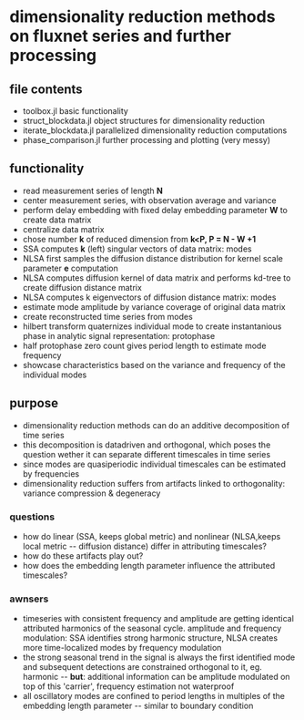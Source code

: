 # dimensionality reduction methods on fluxnet series and further processing

## file contents

- toolbox.jl basic functionality
- struct_blockdata.jl object structures for dimensionality reduction
- iterate_blockdata.jl parallelized dimensionality reduction computations
- phase_comparison.jl further processing and plotting (very messy)


## functionality

- read measurement series of length **N**
- center measurement series, with observation average and variance
- perform delay embedding with fixed delay embedding parameter **W** to create data matrix
- centralize data matrix
- chose number **k** of reduced dimension from **k<P, P = N - W +1**
- SSA computes **k** (left) singular vectors of data matrix: modes
- NLSA first samples the diffusion distance distribution for kernel scale parameter **e** computation
- NLSA computes diffusion kernel of data matrix and performs kd-tree to create diffusion distance matrix
- NLSA computes k eigenvectors of diffusion distance matrix: modes
- estimate mode amplitude by variance coverage of original data matrix
- create reconstructed time series from modes
- hilbert transform quaternizes individual mode to create instantanious phase in analytic signal representation: protophase
- half protophase zero count gives period length to estimate mode frequency
- showcase characteristics based on the variance and frequency of the individual modes

## purpose

- dimensionality reduction methods can do an additive decomposition of time series
- this decomposition is datadriven and orthogonal, which poses the question wether it can separate different timescales in time series
- since modes are quasiperiodic individual timescales can be estimated by frequencies
- dimensionality reduction suffers from artifacts linked to orthogonality: variance compression & degeneracy

### questions

- how do linear (SSA, keeps global metric) and nonlinear (NLSA,keeps local metric -- diffusion distance) differ in attributing timescales?
- how do these artifacts play out?
- how does the embedding length parameter influence the attributed timescales?

### awnsers

- timeseries with consistent frequency and amplitude are getting identical attributed harmonics of the seasonal cycle. amplitude and frequency modulation: SSA identifies strong harmonic structure, NLSA creates more time-localized modes by frequency modulation
- the strong seasonal trend in the signal is always the first identified mode and subsequent detections are constrained orthogonal to it, eg. harmonic -- **but**: additional information can be amplitude modulated on top of this 'carrier', frequency estimation not waterproof
- all oscillatory modes are confined to period lengths in multiples of the embedding length parameter -- similar to boundary condition
